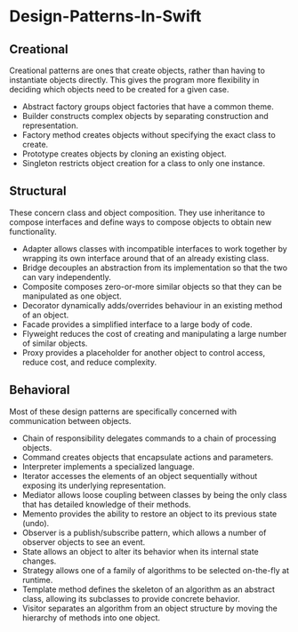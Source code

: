# Design-Patterns-In-Swift

## Creational
Creational patterns are ones that create objects, rather than having to instantiate objects directly. This gives the program more flexibility in deciding which objects need to be created for a given case.

 - Abstract factory groups object factories that have a common theme.
 - Builder constructs complex objects by separating construction and representation.
 - Factory method creates objects without specifying the exact class to create.
 - Prototype creates objects by cloning an existing object.
 - Singleton restricts object creation for a class to only one instance.

## Structural
These concern class and object composition. They use inheritance to compose interfaces and define ways to compose objects to obtain new functionality.

 - Adapter allows classes with incompatible interfaces to work together by wrapping its own interface around that of an already existing class.
 - Bridge decouples an abstraction from its implementation so that the two can vary independently.
 - Composite composes zero-or-more similar objects so that they can be manipulated as one object.
 - Decorator dynamically adds/overrides behaviour in an existing method of an object.
 - Facade provides a simplified interface to a large body of code.
 - Flyweight reduces the cost of creating and manipulating a large number of similar objects.
 - Proxy provides a placeholder for another object to control access, reduce cost, and reduce complexity.

## Behavioral
Most of these design patterns are specifically concerned with communication between objects.

 - Chain of responsibility delegates commands to a chain of processing objects.
 - Command creates objects that encapsulate actions and parameters.
 - Interpreter implements a specialized language.
 - Iterator accesses the elements of an object sequentially without exposing its underlying representation.
 - Mediator allows loose coupling between classes by being the only class that has detailed knowledge of their methods.
 - Memento provides the ability to restore an object to its previous state (undo).
 - Observer is a publish/subscribe pattern, which allows a number of observer objects to see an event.
 - State allows an object to alter its behavior when its internal state changes.
 - Strategy allows one of a family of algorithms to be selected on-the-fly at runtime.
 - Template method defines the skeleton of an algorithm as an abstract class, allowing its subclasses to provide concrete behavior.
 - Visitor separates an algorithm from an object structure by moving the hierarchy of methods into one object.
